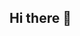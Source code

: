## Hi there 👋

<!--
**solokama/solokama** is a ✨ _special_ ✨ repository because its `README.md` (this file) appears on your GitHub profile.

Here are some ideas to get you started:

- 🔭 I’m currently working on  Javascript Projects
- 🌱 I’m currently learning react JS
- 👯 I’m looking to collaborate on  Various Projects with you...
- 🤔 I’m looking for help with ...
- 💬 Ask me about Web Development and Data Analysis
- 📫 How to reach me: ...
- 😄 Pronouns: ...
- ⚡ Fun fact: ...I am a JavaScript expert.
-->
